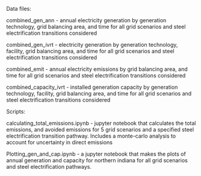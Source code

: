 Data files:

combined_gen_ann - annual electricity generation by generation technology, grid balancing area, and time for all grid scenarios and steel electrification transitions considered

combined_gen_ivrt - electricity generation by generation technology, facility, grid balancing area, and time for all grid scenarios and steel electrification transitions considered

combined_emit - annual electricity emissions by grid balancing area, and time for all grid scenarios and steel electrification transitions considered

combined_capacity_ivrt - installed generation capacity by generation technology, facility, grid balancing area, and time for all grid scenarios and steel electrification transitions considered

Scripts:

calculating_total_emissions.ipynb - jupyter notebook that calculates the total emissions, and avoided emissions for 5 grid scenarios and 
  a specified steel electrification transition pathway. Includes a monte-carlo analysis to account for uncertainty in direct emissions 

Plotting_gen_and_cap.ipynb - a jupyter notebook that makes the plots of annual generation and capacity for northern indiana for all grid scenarios and steel electrification pathways. 
